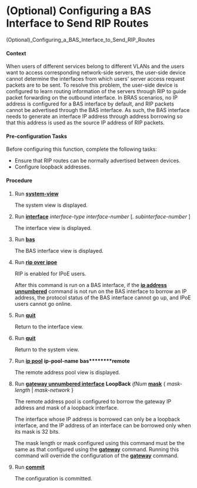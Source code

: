 (Optional) Configuring a BAS Interface to Send RIP Routes
=========================================================

(Optional)_Configuring_a_BAS_Interface_to_Send_RIP_Routes

#### Context

When users of different services belong to different VLANs and the users want to access corresponding network-side servers, the user-side device cannot determine the interfaces from which users' server access request packets are to be sent. To resolve this problem, the user-side device is configured to learn routing information of the servers through RIP to guide packet forwarding on the outbound interface. In BRAS scenarios, no IP address is configured for a BAS interface by default, and RIP packets cannot be advertised through the BAS interface. As such, the BAS interface needs to generate an interface IP address through address borrowing so that this address is used as the source IP address of RIP packets.


#### Pre-configuration Tasks

Before configuring this function, complete the following tasks:

* Ensure that RIP routes can be normally advertised between devices.
* Configure loopback addresses.

#### Procedure

1. Run [**system-view**](cmdqueryname=system-view)
   
   
   
   The system view is displayed.
2. Run [**interface**](cmdqueryname=interface) *interface-type interface-number* [*. subinterface-number* ]
   
   
   
   The interface view is displayed.
3. Run [**bas**](cmdqueryname=bas)
   
   
   
   The BAS interface view is displayed.
4. Run [**rip over ipoe**](cmdqueryname=rip+over+ipoe)
   
   
   
   RIP is enabled for IPoE users.
   
   
   
   After this command is run on a BAS interface, if the [**ip address unnumbered**](cmdqueryname=ip+address+unnumbered) command is not run on the BAS interface to borrow an IP address, the protocol status of the BAS interface cannot go up, and IPoE users cannot go online.
5. Run [**quit**](cmdqueryname=quit)
   
   
   
   Return to the interface view.
6. Run [**quit**](cmdqueryname=quit)
   
   
   
   Return to the system view.
7. Run **[**ip pool**](cmdqueryname=ip+pool)** **ip-pool-name** ****bas********remote****
   
   
   
   The remote address pool view is displayed.
8. Run [**gateway unnumbered interface**](cmdqueryname=gateway+unnumbered+interface) **LoopBack** *ifNum* [**mask**](cmdqueryname=mask) { *mask-length* | *mask-network* }
   
   
   
   The remote address pool is configured to borrow the gateway IP address and mask of a loopback interface.
   
   
   
   The interface whose IP address is borrowed can only be a loopback interface, and the IP address of an interface can be borrowed only when its mask is 32 bits.
   
   The mask length or mask configured using this command must be the same as that configured using the [**gateway**](cmdqueryname=gateway) command. Running this command will override the configuration of the [**gateway**](cmdqueryname=gateway) command.
9. Run [**commit**](cmdqueryname=commit)
   
   
   
   The configuration is committed.